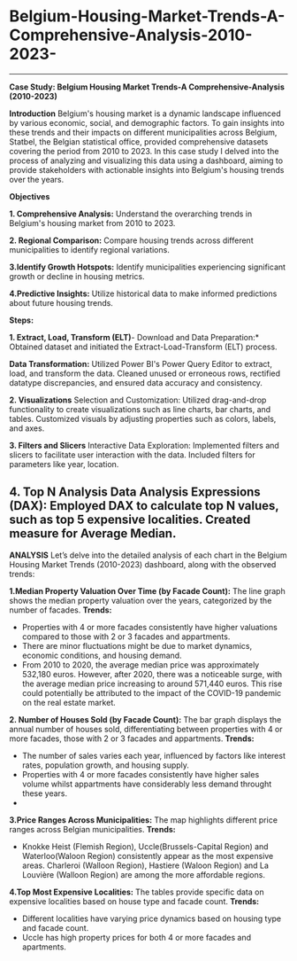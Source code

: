 # Belgium-Housing-Market-Trends-A-Comprehensive-Analysis-2010-2023-
----------------------------------------------------------------------------------------------------------------------------------

**Case Study: Belgium Housing Market Trends-A Comprehensive-Analysis (2010-2023)**

**Introduction**
Belgium's housing market is a dynamic landscape influenced by various economic, social, and demographic factors. To gain insights into these trends and their impacts on different municipalities across Belgium, Statbel, the Belgian statistical office, provided comprehensive datasets covering the period from 2010 to 2023. In this case study I delved into the process of analyzing and visualizing this data using a dashboard, aiming to provide stakeholders with actionable insights into Belgium's housing trends over the years.

**Objectives**

**1. Comprehensive Analysis:** Understand the overarching trends in Belgium's housing market from 2010 to 2023.

**2. Regional Comparison:** Compare housing trends across different municipalities to identify regional variations.

**3.Identify Growth Hotspots:** Identify municipalities experiencing significant growth or decline in housing metrics.

**4.Predictive Insights:** Utilize historical data to make informed predictions about future housing trends.

**Steps:**

**1. Extract, Load, Transform (ELT)**-
Download and Data Preparation:*
Obtained dataset and initiated the Extract-Load-Transform (ELT) process.

**Data Transformation:**
Utilized Power BI's Power Query Editor to extract, load, and transform the data.
Cleaned unused or erroneous rows, rectified datatype discrepancies, and ensured data accuracy and consistency.

**2. Visualizations**
Selection and Customization:
Utilized drag-and-drop functionality to create visualizations such as line charts, bar charts, and tables.
Customized visuals by adjusting properties such as colors, labels, and axes.

**3. Filters and Slicers**
Interactive Data Exploration:
Implemented filters and slicers to facilitate user interaction with the data.
Included filters for parameters like year, location.

**4. Top N Analysis**
Data Analysis Expressions (DAX):
Employed DAX to calculate top N values, such as top 5 expensive localities.
Created measure for Average Median.
-----------------------------------------------------------------------------------------------------------------------------------
**ANALYSIS**
Let’s delve into the detailed analysis of each chart in the Belgium Housing Market Trends (2010-2023) dashboard, along with the observed trends:

**1.Median Property Valuation Over Time (by Facade Count):**
The line graph shows the median property valuation over the years, categorized by the number of facades.
**Trends:**
- Properties with 4 or more facades consistently have higher valuations compared to those with 2 or 3 facades and appartments.
- There are minor fluctuations might be due to market dynamics, economic conditions, and housing demand.
- From 2010 to 2020, the average median price was approximately 532,180 euros. However, after 2020, there was a noticeable surge, with the average median price increasing to around 571,440 euros.
  This rise could potentially be attributed to the impact of the COVID-19 pandemic on the real estate market.

**2. Number of Houses Sold (by Facade Count):**
The bar graph displays the annual number of houses sold, differentiating between properties with 4 or more facades, those with 2 or 3 facades and appartments.
**Trends:**
- The number of sales varies each year, influenced by factors like interest rates, population growth, and housing supply.
- Properties with 4 or more facades consistently have higher sales volume whilst appartments have considerably less demand throught these years.
- 
**3.Price Ranges Across Municipalities:**
The map highlights different price ranges across Belgian municipalities.
**Trends:**
- Knokke Heist (Flemish Region), Uccle(Brussels-Capital Region) and Waterloo(Waloon Region) consistently appear as the most expensive areas.
Charleroi (Walloon Region), Hastiere (Waloon Region) and La Louvière (Walloon Region) are among the more affordable regions.

**4.Top Most Expensive Localities:**
The tables provide specific data on expensive localities based on house type and facade count.
**Trends:**
- Different localities have varying price dynamics based on housing type and facade count.
- Uccle has high property prices for both 4 or more facades and apartments.





